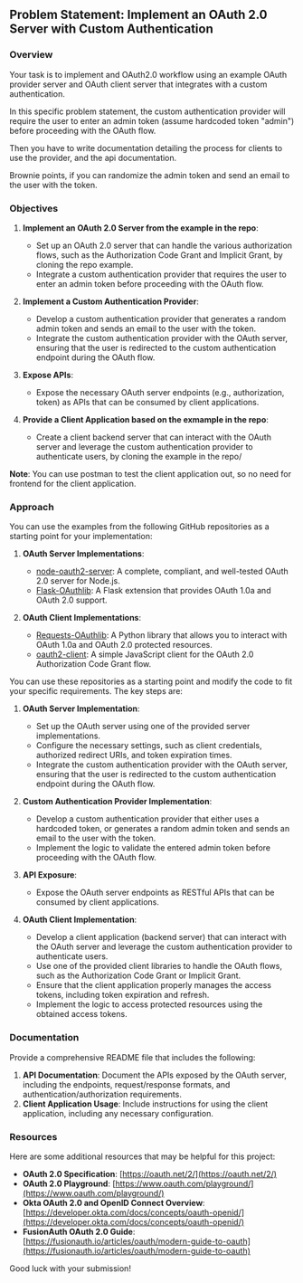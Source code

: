 ## Problem Statement: Implement an OAuth 2.0 Server with Custom Authentication

### Overview

Your task is to implement and OAuth2.0 workflow using an example OAuth provider server and OAuth client server that integrates with a custom authentication.

In this specific problem statement, the custom authentication provider will require the user to enter an admin token (assume hardcoded token "admin") before proceeding with the OAuth flow. 

Then you have to write documentation detailing the process for clients to use the provider, and the api documentation.

Brownie points, if you can randomize the admin token and send an email to the user with the token.

### Objectives

1. **Implement an OAuth 2.0 Server from the example in the repo**:
   - Set up an OAuth 2.0 server that can handle the various authorization flows, such as the Authorization Code Grant and Implicit Grant, by cloning the repo example.
   - Integrate a custom authentication provider that requires the user to enter an admin token before proceeding with the OAuth flow.

2. **Implement a Custom Authentication Provider**:
   - Develop a custom authentication provider that generates a random admin token and sends an email to the user with the token.
   - Integrate the custom authentication provider with the OAuth server, ensuring that the user is redirected to the custom authentication endpoint during the OAuth flow.

3. **Expose APIs**:
   - Expose the necessary OAuth server endpoints (e.g., authorization, token) as APIs that can be consumed by client applications.

4. **Provide a Client Application based on the exmample in the repo**:
   - Create a client backend server that can interact with the OAuth server and leverage the custom authentication provider to authenticate users, by cloning the example in the repo/
   
**Note**: You can use postman to test the client application out, so no need for frontend for the client application.

### Approach

You can use the examples from the following GitHub repositories as a starting point for your implementation:

1. **OAuth Server Implementations**:
   - [node-oauth2-server](https://github.com/oauthjs/node-oauth2-server): A complete, compliant, and well-tested OAuth 2.0 server for Node.js.
   - [Flask-OAuthlib](https://github.com/lepture/flask-oauthlib): A Flask extension that provides OAuth 1.0a and OAuth 2.0 support.

2. **OAuth Client Implementations**:
   - [Requests-OAuthlib](https://github.com/requests/requests-oauthlib): A Python library that allows you to interact with OAuth 1.0a and OAuth 2.0 protected resources.
   - [oauth2-client](https://github.com/seegno/oauth2-client): A simple JavaScript client for the OAuth 2.0 Authorization Code Grant flow.

You can use these repositories as a starting point and modify the code to fit your specific requirements. The key steps are:

1. **OAuth Server Implementation**:
   - Set up the OAuth server using one of the provided server implementations.
   - Configure the necessary settings, such as client credentials, authorized redirect URIs, and token expiration times.
   - Integrate the custom authentication provider with the OAuth server, ensuring that the user is redirected to the custom authentication endpoint during the OAuth flow.

2. **Custom Authentication Provider Implementation**:
   - Develop a custom authentication provider that either uses a hardcoded token, or generates a random admin token and sends an email to the user with the token.
   - Implement the logic to validate the entered admin token before proceeding with the OAuth flow.

3. **API Exposure**:
   - Expose the OAuth server endpoints as RESTful APIs that can be consumed by client applications.

4. **OAuth Client Implementation**:
   - Develop a client application (backend server) that can interact with the OAuth server and leverage the custom authentication provider to authenticate users.
   - Use one of the provided client libraries to handle the OAuth flows, such as the Authorization Code Grant or Implicit Grant.
   - Ensure that the client application properly manages the access tokens, including token expiration and refresh.
   - Implement the logic to access protected resources using the obtained access tokens.

### Documentation

Provide a comprehensive README file that includes the following:

1. **API Documentation**: Document the APIs exposed by the OAuth server, including the endpoints, request/response formats, and authentication/authorization requirements.
2. **Client Application Usage**: Include instructions for using the client application, including any necessary configuration.


### Resources

Here are some additional resources that may be helpful for this project:

- **OAuth 2.0 Specification**: [https://oauth.net/2/](https://oauth.net/2/)
- **OAuth 2.0 Playground**: [https://www.oauth.com/playground/](https://www.oauth.com/playground/)
- **Okta OAuth 2.0 and OpenID Connect Overview**: [https://developer.okta.com/docs/concepts/oauth-openid/](https://developer.okta.com/docs/concepts/oauth-openid/)
- **FusionAuth OAuth 2.0 Guide**: [https://fusionauth.io/articles/oauth/modern-guide-to-oauth](https://fusionauth.io/articles/oauth/modern-guide-to-oauth)

Good luck with your submission!
